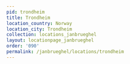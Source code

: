 ```yaml
---
pid: trondheim
title: Trondheim
location_country: Norway
location_city: Trondheim
collection: locations_janbrueghel
layout: locationpage_janbrueghel
order: '090'
permalink: /janbrueghel/locations/trondheim
---
```


